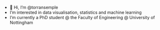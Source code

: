- 👋 Hi, I’m @torransemple
- I’m interested in data visualisation, statistics and machine learning
- I’m currently a PhD student @ the Faculty of Engineering @ University of Nottingham

<!---
torransemple/torransemple is a ✨ special ✨ repository because its `README.md` (this file) appears on your GitHub profile.
You can click the Preview link to take a look at your changes.
--->
